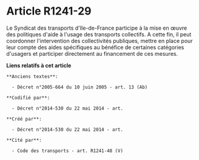 # Article R1241-29

Le Syndicat des transports d'Ile-de-France participe à la mise en œuvre des politiques d'aide à l'usage des transports
collectifs. A cette fin, il peut coordonner l'intervention des collectivités publiques, mettre en place pour leur compte des
aides spécifiques au bénéfice de certaines catégories d'usagers et participer directement au financement de ces mesures.

**Liens relatifs à cet article**

	**Anciens textes**:

	  - Décret n°2005-664 du 10 juin 2005 - art. 13 (Ab)

	**Codifié par**:

	  - Décret n°2014-530 du 22 mai 2014 - art.

	**Créé par**:

	  - Décret n°2014-530 du 22 mai 2014 - art.

	**Cité par**:

	  - Code des transports - art. R1241-48 (V)
